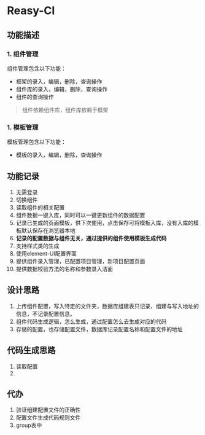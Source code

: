 # Reasy-CI

## 功能描述

### 1. 组件管理
组件管理包含以下功能：

- 框架的录入，编辑，删除，查询操作
- 组件库的录入，编辑，删除，查询操作
- 组件的查询操作

> 组件依赖组件库，组件库依赖于框架

### 1. 模板管理
模板管理包含以下功能：

- 模板的录入，编辑，删除，查询操作

## 功能记录

1. 无需登录
2. 切换组件
3. 读取组件的相关配置
4. 组件数据一键入库，同时可以一键更新组件的数据配置
5. 记录已生成的页面模板，供下次使用，点击保存可将模板入库，没有入库的模板默认保存在浏览器本地
6. **记录的配置数据与组件无关，通过提供的组件使用模板生成代码**
7. 支持样式类的生成
8. 使用element-UI配置界面
9. 提供组件录入管理，已配置项目管理，新项目配置页面
10. 提供数据校验方法的名称和参数录入洁面

## 设计思路
1. 上传组件配置，写入特定的文件夹，数据库组建表只记录，组建与写入地址的信息，不记录配置信息。
2. 组件代码生成逻辑，怎么生成，通过配置怎么去生成对应的代码
3. 存储的配置，也存储配置文件，数据库记录配置名称和配置文件的地址

## 代码生成思路
1. 读取配置
2. 

## 代办
1. 验证组建配置文件的正确性
2. 配置文件生成代码规则文件
3. group表中